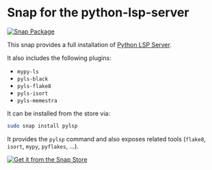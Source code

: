 # Snap for the python-lsp-server

[![Snap Package](https://snapcraft.io/pylsp/badge.svg)](https://snapcraft.io/pylsp)

This snap provides a full installation of [Python LSP Server](https://github.com/python-lsp/python-lsp-server).

It also includes the following plugins:

- `mypy-ls`
- `pyls-black`
- `pyls-flake8`
- `pyls-isort`
- `pyls-memestra`

It can be installed from the store via:

```bash
sudo snap install pylsp
```

It provides the `pylsp` command and also exposes related tools (`flake8`, `isort`, `mypy`, `pyflakes`, ...).

[![Get it from the Snap Store](https://snapcraft.io/static/images/badges/en/snap-store-black.svg)](https://snapcraft.io/pylsp)


